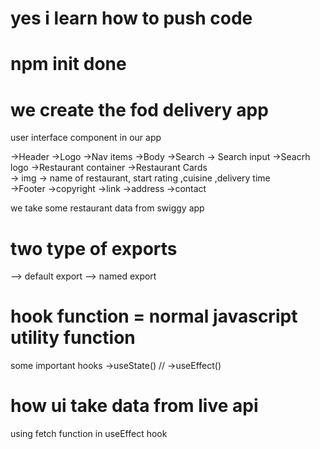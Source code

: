# yes i learn how to push code


# npm init done 

# we create the fod delivery app 
 user interface 
 component in our app

->Header
  ->Logo
  ->Nav items
->Body
 ->Search
    -> Search input
    ->Seacrh logo
  ->Restaurant container
    ->Restaurant Cards   
      -> img 
      -> name of restaurant, start rating ,cuisine ,delivery time  
->Footer
  ->copyright
  ->link
  ->address
  ->contact


 we take some restaurant data from swiggy app
 
 # two type of exports 
 --> default export 
 --> named export 

  # hook function = normal javascript utility function
   some important hooks 
  ->useState() //
  ->useEffect()

  # how ui take data from live api 
  using fetch function in useEffect hook 
